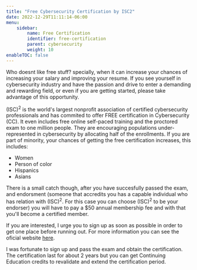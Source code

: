 ```yaml
---
title: "Free Cybersecurity Certification by ISC2"
date: 2022-12-29T11:11:14-06:00
menu:
    sidebar:
        name: Free Certification
        identifier: free-certification
        parent: cybersecurity
        weight: 10
enableTOC: false
---
```

Who doesnt like free stuff? specially, when it can increase your chances of increasing your salary and improving your resume. If you see yourself in cybersecurity industry and have the passion and drive to enter a demanding and rewarding field, or even if you are getting started, please take advantage of this opportunity.

(ISC)<sup>2</sup> is the world's largest nonprofit association of certified cybersecurity professionals and has commited to offer FREE certification in Cybersecurity (CC). It even includes free online self-paced training and the proctored exam to one million people. They are encouraging populations under-represented in cybersecurity by allocating half of the enrollments. If you are part of minority, your chances of getting the free certification increases, this includes:
- Women
- Person of color
- Hispanics
- Asians

There is a small catch though, after you have succesfully passed the exam, and endorsment (someone that accredits you has a capable individual who has relation with (ISC)<sup>2</sup>. For this case you can choose (ISC)<sup>2</sup> to be your endorser) you will have to pay a $50 annual membership fee and with that you'll become a certified member. 

If you are interested, I urge you to sign up as soon as possible in order to get one place before running out. For more information you can see the oficial website [here](https://www.isc2.org/1mcc).

I was fortunate to sign up and pass the exam and obtain the certification. The certification last for about 2 years but you can get Continuing Education credits to revalidate and extend the certification period.